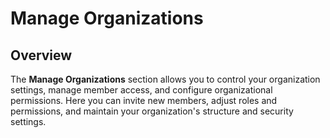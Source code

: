 # Manage Organizations

## Overview

The **Manage Organizations** section allows you to control your organization settings, manage member access, and configure organizational permissions. Here you can invite new members, adjust roles and permissions, and maintain your organization's structure and security settings. 